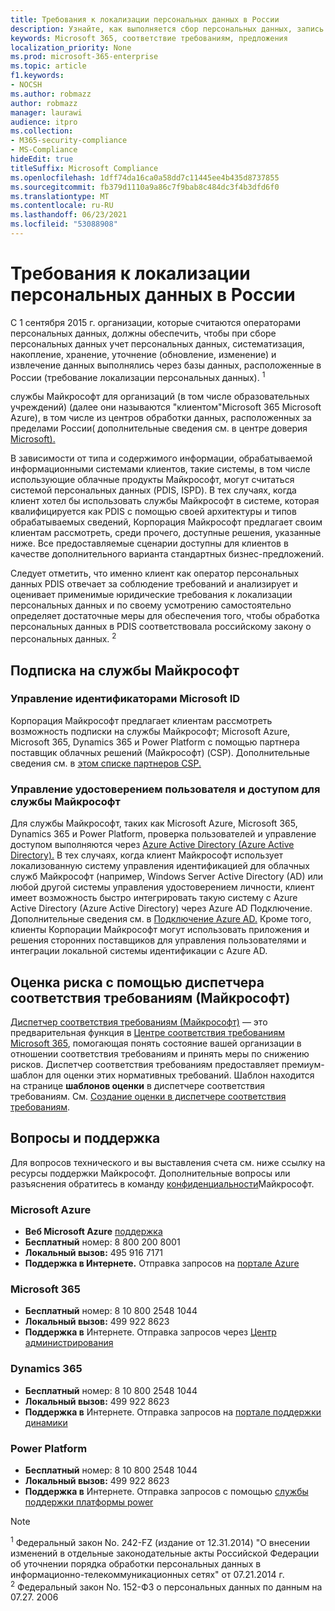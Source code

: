 ```yaml
---
title: Требования к локализации персональных данных в России
description: Узнайте, как выполняется сбор персональных данных, запись персональных данных российских граждан, систематизация, накопление, хранение, разъяснение и извлечение в службы Майкрософт и базах данных, расположенных в России.
keywords: Microsoft 365, соответствие требованиям, предложения
localization_priority: None
ms.prod: microsoft-365-enterprise
ms.topic: article
f1.keywords:
- NOCSH
ms.author: robmazz
author: robmazz
manager: laurawi
audience: itpro
ms.collection:
- M365-security-compliance
- MS-Compliance
hideEdit: true
titleSuffix: Microsoft Compliance
ms.openlocfilehash: 1dff74da16ca0a58dd7c11445ee4b435d8737855
ms.sourcegitcommit: fb379d1110a9a86c7f9bab8c484dc3f4b3dfd6f0
ms.translationtype: MT
ms.contentlocale: ru-RU
ms.lasthandoff: 06/23/2021
ms.locfileid: "53088908"
---
```

# <a name="russian-personal-data-localization-requirements"></a>Требования к локализации персональных данных в России

С 1 сентября 2015 г. организации, которые считаются операторами персональных данных, должны обеспечить, чтобы при сборе персональных данных учет персональных данных, систематизация, накопление, хранение, уточнение (обновление, изменение) и извлечение данных выполнялись через базы данных, расположенные в России (требование локализации персональных данных). <sup>1</sup>

службы Майкрософт для организаций (в том числе образовательных учреждений) (далее они называются "клиентом"Microsoft 365 Microsoft Azure), в том числе из центров обработки данных, расположенных за пределами России( дополнительные сведения см. в центре доверия [Microsoft).](https://www.microsoft.com/trust-center)

В зависимости от типа и содержимого информации, обрабатываемой информационными системами клиентов, такие системы, в том числе использующие облачные продукты Майкрософт, могут считаться системой персональных данных (PDIS, ISPD). В тех случаях, когда клиент хотел бы использовать службы Майкрософт в системе, которая квалифицируется как PDIS с помощью своей архитектуры и типов обрабатываемых сведений, Корпорация Майкрософт предлагает своим клиентам рассмотреть, среди прочего, доступные решения, указанные ниже. Все предоставляемые сценарии доступны для клиентов в качестве дополнительного варианта стандартных бизнес-предложений.

Следует отметить, что именно клиент как оператор персональных данных PDIS отвечает за соблюдение требований и анализирует и оценивает применимые юридические требования к локализации персональных данных и по своему усмотрению самостоятельно определяет достаточные меры для обеспечения того, чтобы обработка персональных данных в PDIS соответствовала российскому закону о персональных данных. <sup>2</sup>

## <a name="subscribing-to-microsoft-services"></a>Подписка на службы Майкрософт

### <a name="microsoft-id-management"></a>Управление идентификаторами Microsoft ID

Корпорация Майкрософт предлагает клиентам рассмотреть возможность подписки на службы Майкрософт; Microsoft Azure, Microsoft 365, Dynamics 365 и Power Platform с помощью партнера поставщик облачных решений (Майкрософт) (CSP). Дополнительные сведения см. в [этом списке партнеров CSP.](https://pinpoint.microsoft.com/search?type=services&campaign=691)

### <a name="managing-user-identity-and-access-for-microsoft-services"></a>Управление удостоверением пользователя и доступом для службы Майкрософт

Для службы Майкрософт, таких как Microsoft Azure, Microsoft 365, Dynamics 365 и Power Platform, проверка пользователей и управление доступом выполняются через [Azure Active Directory (Azure Active Directory).](https://azure.microsoft.com/services/active-directory/) В тех случаях, когда клиент Майкрософт использует локализованную систему управления идентификацией для облачных служб Майкрософт (например, Windows Server Active Directory (AD) или любой другой системы управления удостоверением личности, клиент имеет возможность быстро интегрировать такую систему с Azure Active Directory (Azure Active Directory) через Azure AD Подключение. Дополнительные сведения см. в [Подключение Azure AD.](/azure/active-directory/cloud-provisioning/) Кроме того, клиенты Корпорации Майкрософт могут использовать приложения и решения сторонних поставщиков для управления пользователями и интеграции локальной системы идентификации с Azure AD.

## <a name="use-microsoft-compliance-manager-to-assess-your-risk"></a>Оценка риска с помощью диспетчера соответствия требованиям (Майкрософт)

[Диспетчер соответствия требованиям (Майкрософт)](/microsoft-365/compliance/compliance-manager) — это предварительная функция в [Центре соответствия требованиям Microsoft 365](/microsoft-365/compliance/microsoft-365-compliance-center), помогающая понять состояние вашей организации в отношении соответствия требованиям и принять меры по снижению рисков. Диспетчер соответствия требованиям предоставляет премиум-шаблон для оценки этих нормативных требований. Шаблон находится на странице **шаблонов оценки** в диспетчере соответствия требованиям. См. [Создание оценки в диспетчере соответствия требованиям](/microsoft-365/compliance/compliance-manager-assessments).

## <a name="questions-and-support"></a>Вопросы и поддержка

Для вопросов технического и вы выставления счета см. ниже ссылку на ресурсы поддержки Майкрософт. Дополнительные вопросы или разъяснения обратитесь в команду [конфиденциальности](https://support.microsoft.com/gp/privacy-page)Майкрософт.

### <a name="microsoft-azure"></a>Microsoft Azure

- **Веб Microsoft Azure** [поддержка](https://aka.ms/GetAzureSupport)
- **Бесплатный** номер: 8 800 200 8001
- **Локальный вызов:** 495 916 7171
- **Поддержка в Интернете.** Отправка запросов на [портале Azure](https://portal.azure.com)

### <a name="microsoft-365"></a>Microsoft 365

- **Бесплатный** номер: 8 10 800 2548 1044
- **Локальный вызов:** 499 922 8623
- **Поддержка в** Интернете. Отправка запросов через [Центр администрирования](https://portal.office.com/)

### <a name="dynamics-365"></a>Dynamics 365

- **Бесплатный** номер: 8 10 800 2548 1044
- **Локальный вызов:** 499 922 8623
- **Поддержка в** Интернете. Отправка запросов на [портале поддержки динамики](https://dynamics.microsoft.com/support/)

### <a name="power-platform"></a>Power Platform

- **Бесплатный** номер: 8 10 800 2548 1044
- **Локальный вызов:** 499 922 8623
- **Поддержка в** Интернете. Отправка запросов с помощью [службы поддержки платформы power](/power-platform/admin/get-help-support)

> [!NOTE]
> <sup>1</sup> Федеральный закон No. 242-FZ (издание от 12.31.2014) "О внесении изменений в отдельные законодательные акты Российской Федерации об уточнении порядка обработки персональных данных в информационно-телекоммуникационных сетях" от 07.21.2014 г. <br>
> <sup>2</sup> Федеральный закон No. 152-ФЗ о персональных данных по данным на 07.27. 2006<br>

